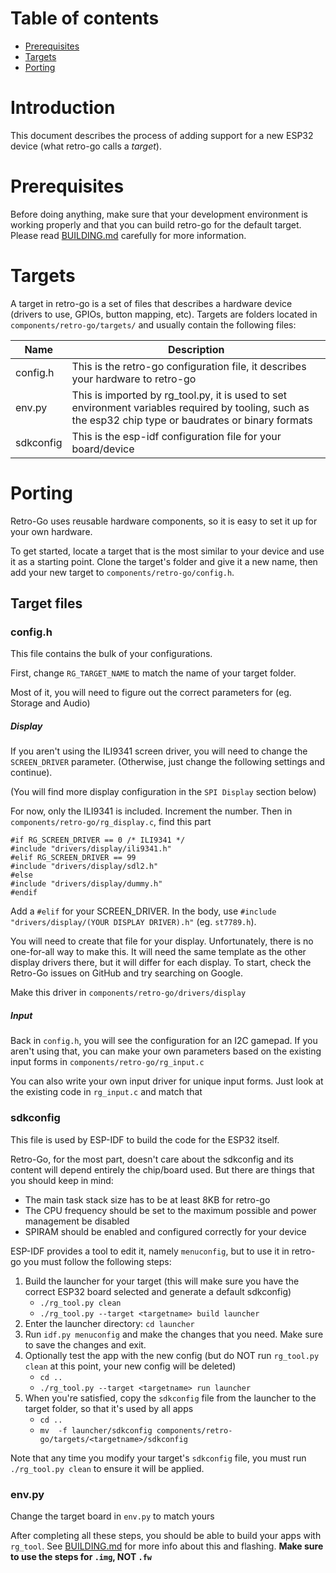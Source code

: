 # Table of contents
- [Prerequisites](#prerequisites)
- [Targets](#targets)
- [Porting](#porting)


# Introduction

This document describes the process of adding support for a new ESP32 device (what retro-go calls a *target*).


# Prerequisites
Before doing anything, make sure that your development environment is working properly and that you can build retro-go for the default target. Please read [BUILDING.md](BUILDING.md) carefully for more information.


# Targets
A target in retro-go is a set of files that describes a hardware device (drivers to use, GPIOs, button mapping, etc). Targets are folders located in `components/retro-go/targets/` and usually contain the following files:

| Name          | Description |
|---------------|-------------|
| config.h      | This is the retro-go configuration file, it describes your hardware to retro-go |
| env.py        | This is imported by rg_tool.py, it is used to set environment variables required by tooling, such as the esp32 chip type or baudrates or binary formats |
| sdkconfig     | This is the esp-idf configuration file for your board/device |


# Porting
Retro-Go uses reusable hardware components, so it is easy to set it up for your own hardware.

To get started, locate a target that is the most similar to your device and use it as a starting point. Clone the target's folder and give it a new name, then add your new target to `components/retro-go/config.h`.


## Target files

### config.h

This file contains the bulk of your configurations.

First, change `RG_TARGET_NAME` to match the name of your target folder.

Most of it, you will need to figure out the correct parameters for (eg. Storage and Audio)


##### Display

If you aren't using the ILI9341 screen driver, you will need to change the `SCREEN_DRIVER` parameter. (Otherwise, just change the following settings and continue).


(You will find more display configuration in the `SPI Display` section below)


For now, only the ILI9341 is included. Increment the number. Then in `components/retro-go/rg_display.c`, find this part
```
#if RG_SCREEN_DRIVER == 0 /* ILI9341 */
#include "drivers/display/ili9341.h"
#elif RG_SCREEN_DRIVER == 99
#include "drivers/display/sdl2.h"
#else
#include "drivers/display/dummy.h"
#endif
```


Add a `#elif` for your SCREEN_DRIVER. In the body, use `#include "drivers/display/(YOUR DISPLAY DRIVER).h"` (eg. `st7789.h`).


You will need to create that file for your display. Unfortunately, there is no one-for-all way to make this. It will need the same template as the other display drivers there, but it will differ for each display. To start, check the Retro-Go issues on GitHub and try searching on Google.


Make this driver in `components/retro-go/drivers/display`


##### Input

Back in `config.h`, you will see the configuration for an I2C gamepad. If you aren't using that, you can make your own parameters based on the existing input forms in `components/retro-go/rg_input.c`


You can also write your own input driver for unique input forms. Just look at the existing code in `rg_input.c` and match that


### sdkconfig

This file is used by ESP-IDF to build the code for the ESP32 itself.

Retro-Go, for the most part, doesn't care about the sdkconfig and its content will depend entirely the chip/board used. But there are things that you should keep in mind:
- The main task stack size has to be at least 8KB for retro-go
- The CPU frequency should be set to the maximum possible and power management be disabled
- SPIRAM should be enabled and configured correctly for your device

ESP-IDF provides a tool to edit it, namely `menuconfig`, but to use it in retro-go you must follow the following steps:

1. Build the launcher for your target (this will make sure you have the correct ESP32 board selected and generate a default sdkconfig)
    - `./rg_tool.py clean`
    - `./rg_tool.py --target <targetname> build launcher`
2. Enter the launcher directory: `cd launcher`
3. Run `idf.py menuconfig` and make the changes that you need. Make sure to save the changes and exit.
4. Optionally test the app with the new config (but do NOT run `rg_tool.py clean` at this point, your new config will be deleted)
    - `cd ..`
    - `./rg_tool.py --target <targetname> run launcher`
4. When you're satisfied, copy the `sdkconfig` file from the launcher to the target folder, so that it's used by all apps
    - `cd ..`
    - `mv  -f launcher/sdkconfig components/retro-go/targets/<targetname>/sdkconfig`

Note that any time you modify your target's `sdkconfig` file, you must run `./rg_tool.py clean` to ensure it will be applied.


### env.py

Change the target board in `env.py` to match yours


After completing all these steps, you should be able to build your apps with `rg_tool`. See [BUILDING.md](BUILDING.md#flashing-an-image-for-the-first-time) for more info about this and flashing. **Make sure to use the steps for `.img`, NOT `.fw`**
